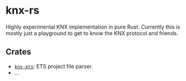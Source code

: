 # knx-rs

Highly experimental KNX implementation in pure Rust. Currently this is mostly
just a playground to get to know the KNX protocol and friends.

## Crates

- [`knx-ets`](./crates/knx-ets): ETS project file parser.
- ...
